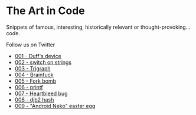 # The Art in Code

Snippets of famous, interesting, historically relevant or thought-provoking... code.

Follow us on Twitter

-   [001 - Duff's device](001-duffs-device)
-   [002 - switch on strings](002-switch-on-strings)
-   [003 - Trigraph](003-trigraph)
-   [004 - Brainfuck](004-brainfuck)
-   [005 - Fork bomb](005-fork-bomb)
-   [006 - printf](006-printf)
-   [007 - Heartbleed bug](007-heartbleed)
-   [008 - djb2 hash](008-djb2)
-   [009 - "Android Neko" easter egg](009-nekoland)
